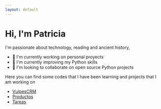 ```yaml
---
layout: default
---
```


# Hi, I'm Patricia

I'm passionate about technology, reading and ancient history,

- 🔭 I'm currently working on personal proyects
- 🌱 I'm currently improving my Python skills
- 👯 I'm looking to collaborate on open source Python projects


Here you can find some codes that I have been learning and projects that I am working on

- [VulpesCRM][VulpesCRM]
- [Productos][productos]
- [Tareas][tareas]

[tareas]: (tareas)
[productos]:   (productos)
[VulpesCRM]: (VulpesCRM)